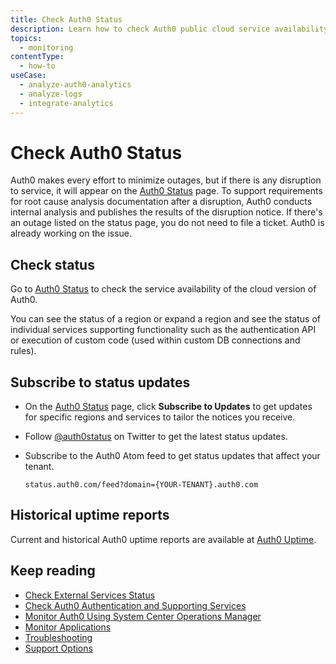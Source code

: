 ```yaml
---
title: Check Auth0 Status
description: Learn how to check Auth0 public cloud service availability, incident reports, and historical uptime reports. 
topics:
  - monitoring
contentType:
  - how-to
useCase:
  - analyze-auth0-analytics
  - analyze-logs
  - integrate-analytics
---
```


# Check Auth0 Status

Auth0 makes every effort to minimize outages, but if there is any disruption to service, it will appear on the [Auth0 Status](https://status.auth0.com) page. To support requirements for root cause analysis documentation after a disruption, Auth0 conducts internal analysis and publishes the results of the disruption notice. If there's an outage listed on the status page, you do not need to file a ticket. Auth0 is already working on the issue. 

## Check status

Go to [Auth0 Status](https://status.auth0.com) to check the service availability of the cloud version of Auth0. 

You can see the status of a region or expand a region and see the status of individual services supporting functionality such as the authentication API or execution of custom code (used within custom DB connections and rules).

## Subscribe to status updates

* On the [Auth0 Status](https://status.auth0.com) page, click **Subscribe to Updates** to get updates for specific regions and services to tailor the notices you receive. 

* Follow [@auth0status](https://twitter.com/auth0status) on Twitter to get the latest status updates.

* Subscribe to the Auth0 Atom feed to get status updates that affect your tenant.

   `status.auth0.com/feed?domain={YOUR-TENANT}.auth0.com`

## Historical uptime reports

Current and historical Auth0 uptime reports are available at [Auth0 Uptime](http://uptime.auth0.com).

## Keep reading

* [Check External Services Status](/monitoring/guides/check-external-services)
* [Check Auth0 Authentication and Supporting Services](/monitoring/guides/test-testall-endpoints)
* [Monitor Auth0 Using System Center Operations Manager](/monitoring/guides/monitor-using-SCOM)
* [Monitor Applications](/monitoring/guides/monitor-applications)
* [Troubleshooting](/troubleshoot)
* [Support Options](/support)
